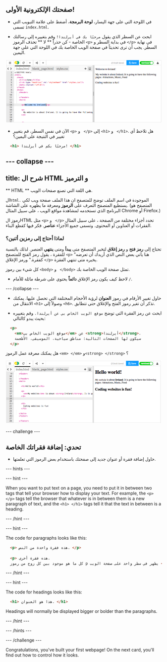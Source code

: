 ## صفحتك الإلكترونية الأولى!

- في اللوحة التي على جهة اليسار، **لوحة البرمجة**، أضغط على علامة التبويب التي تسمى ` index.html `.

- ابحث عن السطر الذي يقول `مرحبًا بك في أيرلندا!` وقم بتغييره إلى رسالتك الخاصة - كن حذراً ** لا ** تحذف الرموز `<p>` في بداية السطر و `</p>` في نهاية السطر. يجب أن ترى تحديثاً في صفحة الويب الخاصة بك في اللوحة التي على جهة اليمين.

![مثال على فقرة HTML](images/egFirstHtmlCode.png)

- الآن في نفس السطر، قم بتغيير `<p>` و ` </p>` إلى `<h1>` و ` </h1>`. هل تلاحظ أي تغيير في النتيجة على اليمين؟

```html
  <h1> مرحبًا بكم في أيرلندا! </h1>
```

## \--- collapse \---

## title: شرح ال HTML و الترميز

** HTML ** هي اللغة التي تصنع صفحات الويب.

ال`html.` الموجودة في اسم الملف توضح للمتصفح ان هذا الملف صفحة ويب لكي يستطيع المتصفح التعرف على **الرموز** ومعرفة ما يظهره على الشاشة. (المتصفح هو البرنامج الذي تستخدمه لمشاهدة مواقع الويب ، على سبيل المثال Chrome أو Firefox.)

رموز الHTML مثل `<p>` و ` </p>` تحدد أجزاء مختلفة من الصفحة ، على سبيل المثال الفقرات أو العناوين أو المحتوى. وتسمى جميع الأجزاء **عناصر**. فكر فيها كقطع البناء.

### لماذا أحتاج إلى رمزين أثنين؟

تحتاج إلى **رمز فتح** و **رمز إغلاق** لتخبر المتصفح متى **يبدأ** ومتى **ينتهي** العنصر. لذلك بالنسبة للفقرة ، يقول رمز الفتح للمتصفح `<p>` "هنا يأتي بعض النص الذي أريدك أن تعرضه كفقرة." ورمز الإغلاق `</p>` يخبره متى تنتهي الفقزة.

كل شيء بين رموز `<body>` و ` </body>` تمثل صفحة الويب الخاصة بك.

- لاحظ كيف يكون رمز الإغلاق **دائماً** يحتوي على شرطة مائلة للأمام `/`.

\--- /collapse \---

- حاول تغيير الأرقام في رموز **العنوان** لرؤية الأحجام المختلفة التي تحصل عليها. يمكنك الانتقال من `<h1>` وصولاً إلى `<h6>`. تذكر أن تغير رموز الفتح والإغلاق حتى تتطابق.

- ابحث عن رمز الفقرة التي توضح ` موقع الويب الخاص بي عن أيرلندا. ` وقم بتغييره بحيث يبدو كالتالي:

```html
  <p>
    <em>موقع الويب الخاص بي</em> عن <strong>أيرلندا</strong>. 
    سيكون لها الصفحات التالية: مناطق سياحية، الموسيقى، الأطعمة
  </p>
```

هل يمكنك معرفة عمل الرموز `<em> </em>` و`<strong> </strong>` ؟

![مثال على رموز HTML](images/egFirstTags.png)

\--- challenge \---

## تحدي: إضافة فقراتك الخاصة

- حاول إضافة فقرة أو عنوان جديد إلى صفحتك باستخدام بعض الرموز التي تعلمتها.

\--- hints \---

\--- hint \---

When you want to put text on a page, you need to put it in between two tags that tell your browser how to display your text. For example, the `<p> </p>` tags tell the browser that whatever is in between them is a new paragraph of text, and the `<h1> </h1>` tags tell it that the text in between is a heading.

\--- /hint \---

\--- hint \---

The code for paragraphs looks like this:

```html
  <p> هذه فقرة واحدة من النص. </p>

  <p> هذه فقرة أخرى.
  كل ما هو موجود بين كل زوج من رموز p يظهر في سطر واحد على صفحة الويب </p>
```

\--- /hint \---

\--- hint \---

The code for headings looks like this:

```html
  <h1> هذا هو العنوان. </h1>
```

Headings will normally be displayed bigger or bolder than the paragraphs.

\--- /hint \---

\--- /hints \---

\--- /challenge \---

Congratulations, you've built your first webpage! On the next card, you'll find out how to control how it looks.
